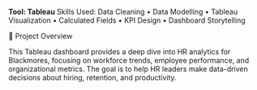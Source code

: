 **Tool: Tableau**
Skills Used: Data Cleaning • Data Modelling • Tableau Visualization • Calculated Fields • KPI Design • Dashboard Storytelling

📖 Project Overview

This Tableau dashboard provides a deep dive into HR analytics for Blackmores, focusing on workforce trends, employee performance, and organizational metrics.
The goal is to help HR leaders make data-driven decisions about hiring, retention, and productivity.
